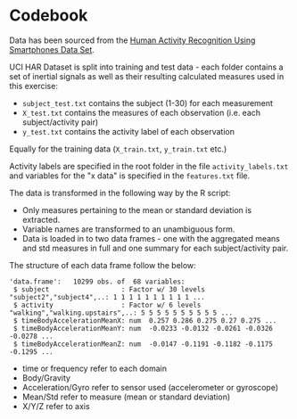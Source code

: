 Codebook
========

Data has been sourced from the [Human Activity Recognition Using Smartphones Data Set](http://archive.ics.uci.edu/ml/datasets/Human+Activity+Recognition+Using+Smartphones). 

UCI HAR Dataset is split into training and test data - each folder contains a set of inertial signals as well as their resulting calculated measures used in this exercise:
* `subject_test.txt` contains the subject (1-30) for each measurement
* `X_test.txt` contains the measures of each observation (i.e. each subject/activity pair)
* `y_test.txt` contains the activity label of each observation

Equally for the training data (`X_train.txt`, `y_train.txt` etc.)

Activity labels are specified in the root folder in the file `activity_labels.txt` and variables for the "x data" is specified in the `features.txt` file.

The data is transformed in the following way by the R script:
* Only measures pertaining to the mean or standard deviation is extracted.
* Variable names are transformed to an unambiguous form.
* Data is loaded in to two data frames - one with the aggregated means and std measures in full and one summary for each subject/activity pair.

The structure of each data frame follow the below:
```
'data.frame':	10299 obs. of  68 variables:
 $ subject                  : Factor w/ 30 levels "subject2","subject4",..: 1 1 1 1 1 1 1 1 1 1 ...
 $ activity                 : Factor w/ 6 levels "walking","walking.upstairs",..: 5 5 5 5 5 5 5 5 5 5 ...
 $ timeBodyAccelerationMeanX: num  0.257 0.286 0.275 0.27 0.275 ...
 $ timeBodyAccelerationMeanY: num  -0.0233 -0.0132 -0.0261 -0.0326 -0.0278 ...
 $ timeBodyAccelerationMeanZ: num  -0.0147 -0.1191 -0.1182 -0.1175 -0.1295 ...
 ```

* time or frequency refer to each domain
* Body/Gravity
* Acceleration/Gyro refer to sensor used (accelerometer or gyroscope)
* Mean/Std refer to measure (mean or standard deviation)
* X/Y/Z refer to axis
   



